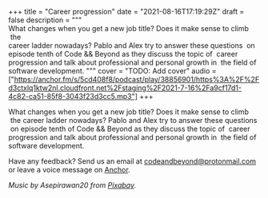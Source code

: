 +++
title = "Career progression"
date = "2021-08-16T17:19:29Z"
draft = false
description = """\
  What changes when you get a new job title? Does it make sense to climb  the \
  career ladder nowadays? Pablo and Alex try to answer these questions  on \
  episode tenth of Code && Beyond as they discuss the topic of  career \
  progression and talk about professional and personal growth in  the field of \
  software development.
  """
cover = "TODO: Add cover"
audio = ["https://anchor.fm/s/5cd408f8/podcast/play/38856901/https%3A%2F%2Fd3ctxlq1ktw2nl.cloudfront.net%2Fstaging%2F2021-7-16%2Fa9cf17d1-4c82-ca51-85f8-3043f23d3cc5.mp3"]
+++

What changes when you get a new job title? Does it make sense to climb  the
career ladder nowadays? Pablo and Alex try to answer these questions  on
episode tenth of Code && Beyond as they discuss the topic of  career
progression and talk about professional and personal growth in  the field of
software development.

<!--more-->

Have any feedback? Send us an email at
[codeandbeyond@protonmail.com](mailto:codeandbeyond@protonmail.com) or leave a
voice message on [Anchor](https://anchor.fm/codeandbeyond).

*Music by Asepirawan20 from [Pixabay](https://pixabay.com/).*
